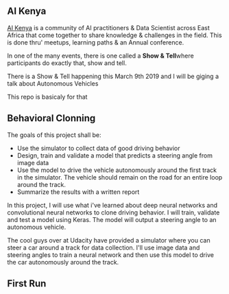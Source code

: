 ## AI Kenya
[AI Kenya]('https://kenya.ai/') is a community of AI practitioners & Data Scientist across East Africa that come together to share knowledge & challenges in the field. 
This is done thru' meetups, learning paths & an Annual conference.

In one of the many events, there is one called a **Show & Tell**where participants do exactly that, show and tell.

There is a Show & Tell happening this March 9th 2019 and I will be giging a talk about Autonomous Vehicles

This repo is basicaly for that

## Behavioral Clonning

The goals of this project shall be:

* Use the simulator to collect data of good driving behavior
* Design, train and validate a model that predicts a steering angle from image data
* Use the model to drive the vehicle autonomously around the first track in the simulator. The vehicle should remain on the road for an entire loop around the track.
* Summarize the results with a written report

In this project, I will use what i've learned about deep neural networks and convolutional neural networks to clone driving behavior. I will train, validate and test a 
model using Keras. The model will output a steering angle to an autonomous vehicle.

The cool guys over at Udacity  have provided a simulator where you can steer a car around a track for data collection. I'll use image data and steering angles to 
train a neural network and then use this model to drive the car autonomously around the track.

## First Run
